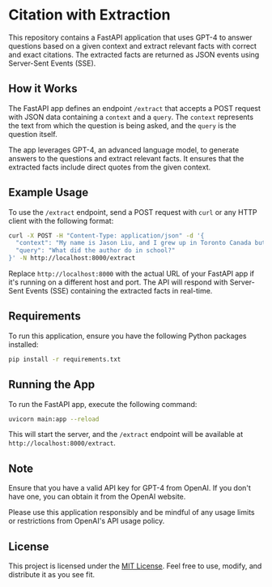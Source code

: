 # Citation with Extraction

This repository contains a FastAPI application that uses GPT-4 to answer questions based on a given context and extract relevant facts with correct and exact citations. The extracted facts are returned as JSON events using Server-Sent Events (SSE).

## How it Works

The FastAPI app defines an endpoint `/extract` that accepts a POST request with JSON data containing a `context` and a `query`. The `context` represents the text from which the question is being asked, and the `query` is the question itself.

The app leverages GPT-4, an advanced language model, to generate answers to the questions and extract relevant facts. It ensures that the extracted facts include direct quotes from the given context.

## Example Usage

To use the `/extract` endpoint, send a POST request with `curl` or any HTTP client with the following format:

```bash
curl -X POST -H "Content-Type: application/json" -d '{
  "context": "My name is Jason Liu, and I grew up in Toronto Canada but I was born in China.I went to an arts highschool but in university I studied Computational Mathematics and physics.  As part of coop I worked at many companies including Stitchfix, Facebook.  I also started the Data Science club at the University of Waterloo and I was the president of the club for 2 years.",
  "query": "What did the author do in school?"
}' -N http://localhost:8000/extract
```

Replace `http://localhost:8000` with the actual URL of your FastAPI app if it's running on a different host and port. The API will respond with Server-Sent Events (SSE) containing the extracted facts in real-time.

## Requirements

To run this application, ensure you have the following Python packages installed:

```bash
pip install -r requirements.txt
```

## Running the App

To run the FastAPI app, execute the following command:

```bash
uvicorn main:app --reload
```

This will start the server, and the `/extract` endpoint will be available at `http://localhost:8000/extract`.

## Note

Ensure that you have a valid API key for GPT-4 from OpenAI. If you don't have one, you can obtain it from the OpenAI website.

Please use this application responsibly and be mindful of any usage limits or restrictions from OpenAI's API usage policy.

## License

This project is licensed under the [MIT License](LICENSE). Feel free to use, modify, and distribute it as you see fit.